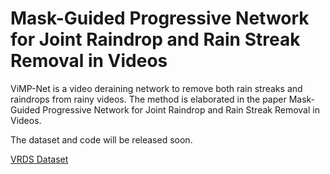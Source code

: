# Mask-Guided Progressive Network for Joint Raindrop and Rain Streak Removal in Videos

ViMP-Net is a video deraining network to remove both rain streaks and raindrops from rainy videos. The method is elaborated in the paper Mask-Guided Progressive Network for Joint Raindrop and Rain Streak Removal in Videos.

The dataset and code will be released soon.

[VRDS Dataset](https://hkustgz-my.sharepoint.com/:f:/g/personal/hwu375_connect_hkust-gz_edu_cn/EmI_nfrnMyNAohEwNtnq50MB22RWxp-x_mtp264aVzOxlA?e=CjP3kO)


